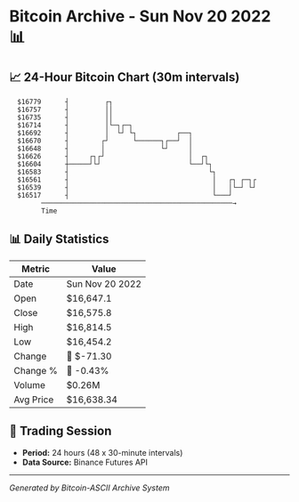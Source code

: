 # Bitcoin Archive - Sun Nov 20 2022 📊

## 📈 24-Hour Bitcoin Chart (30m intervals)

```
  $16779      ┤         ┌┐                                     
  $16757      ┤         ││                                     
  $16735      ┤         ││                                     
  $16714      ┤         │└─┐┌─┐                                
  $16692      ┤         │  └┘ └┐          ┌──┐                 
  $16670      ┤        ┌┘      └──────┐┌──┘  │                 
  $16648      ┤        │              └┘     │                 
  $16626      ┤     ┌┐┌┘                     │  ┌┐             
  $16604      ┼─────┘└┘                      └──┘└┐            
  $16583      ┤                                   └┐           
  $16561      ┤                                    │   ┌┐ ┌─┐┌ 
  $16539      ┤                                    │   │└─┘ └┘ 
  $16517      ┤                                    └───┘       
        ────────────────────────────────────────────────→
        Time
```

## 📊 Daily Statistics

| Metric | Value |
|--------|-------|
| Date | Sun Nov 20 2022 |
| Open | $16,647.1 |
| Close | $16,575.8 |
| High | $16,814.5 |
| Low | $16,454.2 |
| Change | 🔴 $-71.30 |
| Change % | 🔴 -0.43% |
| Volume | $0.26M |
| Avg Price | $16,638.34 |

## 📅 Trading Session

- **Period:** 24 hours (48 x 30-minute intervals)
- **Data Source:** Binance Futures API

---
*Generated by Bitcoin-ASCII Archive System*
